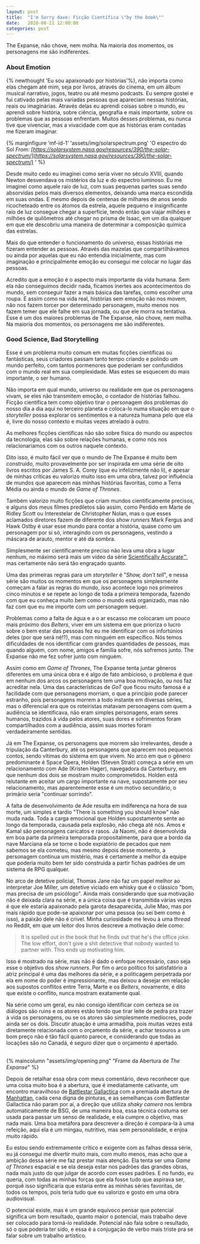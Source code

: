 ```yaml
---
layout: post
title:  "I'm Sorry dave: Ficção Científica \"by the book\""
date:   2020-08-21 12:00:00
categories: post
---
```

The Expanse, não chove, nem molha. Na maioria dos momentos, os personagens me são indiferentes.
<!--more-->

### About Emotion

{% newthought 'Eu sou apaixonado por histórias'%}, não importa como elas chegam até mim, seja por livros, através do cinema, em um álbum musical narrativo, jogos, teatro ou até mesmo podcasts. Eu sempre gostei e fui cativado pelas mais variadas pessoas que apareciam nessas histórias, reais ou imaginárias. Através delas eu aprendi coisas sobre o mundo, eu aprendi sobre história, sobre ciência, geografia e mais importante, sobre os problemas que as pessoas enfrentam. Muitos desses problemas, eu nunca tive que vivenciar, mas a vivacidade com que as histórias eram contadas me fizeram imaginar.

{% marginfigure 'mf-id-1' 'assets/img/solarspectrum.png' 'O espectro do Sol
*From: [https://solarsystem.nasa.gov/resources/390/the-solar-spectrum/](https://solarsystem.nasa.gov/resources/390/the-solar-spectrum/)*  '  %}

Desde muito cedo eu imaginei como seria viver no século XVIII, quando Newton desvendava os mistérios da luz e do espectro luminoso. Eu me imaginei como aquele raio de luz, com suas pequenas partes suas sendo absorvidas pelos mais diversos elementos, deixando uma marca escondida em suas ondas. E mesmo depois de centenas de milhares de anos sendo ricocheteado entre os átomos da estrela, aquele pequeno e insignificante raio de luz consegue chegar a superfície, tendo então que viajar milhões e milhões de quilômetros até chegar no prisma de Isaac, em um dia qualquer em que ele descobriu uma maneira de determinar a composição química das estrelas.

Mais do que entender o funcionamento do universo, essas histórias me fizeram entender as pessoas. Através das mazelas que compartilhávamos ou ainda por aquelas que eu não entendia inicialmente, mas com imaginação e principalmente emoção eu consegui me colocar no lugar das pessoas.

Acredito que a emoção é o aspecto mais importante da vida humana. Sem ela não conseguimos decidir nada, ficamos inertes aos acontecimentos do mundo, sem conseguir fazer a mais básica das tarefas, como escolher uma roupa. E assim como na vida real, histórias sem emoção não nos movem, não nos fazem torcer por determinado personagem, muito menos nos fazem temer que ele falhe em sua jornada, ou que ele morra na tentativa. Esse é um dos maiores problemas de The Expanse, não chove, nem molha. Na maioria dos momentos, os personagens me são indiferentes.  

### Good Science, Bad Storytelling

Esse é um problema muito comum em muitas ficções científicas ou fantásticas, seus criadores passam tanto tempo criando e polindo um mundo perfeito, com tantos pormenores que poderiam ser confundidos com o mundo real em sua complexidade. Mas estes se esquecem do mais importante, o ser humano.

Não importa em qual mundo, universo ou realidade em que os personagens vivam, se eles não transmitem emoção, o contador de histórias falhou. Ficção científica tem como objetivo tirar o personagem dos problemas do nosso dia a dia aqui no terceiro planeta e coloca-lo numa situação em que o *storyteller* possa explorar os sentimentos e a natureza humana pelo que ela é, livre do nosso contexto e muitas vezes atrelado à outro. 

As melhores ficções científicas não são sobre física do mundo ou aspectos da tecnologia, elas são sobre relações humanas, e como nós nos relacionaríamos com os outros naquele contexto. 

Dito isso, é muito fácil ver que o mundo de The Expanse é muito bem construido, muito provavelmente por ser inspirada em uma série de oito livros escritos por James S. A. Corey (que eu infelizmente não li), e apesar de minhas críticas eu valorizo muito isso em uma obra, talvez por influência de mundos que aparecem nas minhas histórias favoritas, como a Terra Média ou ainda o mundo de *Game of Thrones*. 

Também valorizo muito ficções que criam mundos cientificamente precisos, e alguns dos meus filmes prediletos são assim, como Perdido em Marte de Ridley Scott ou Interestelar de Christopher Nolan, mas o que esses aclamados diretores fazem de diferente dos *show runners* Mark Fergus and Hawk Ostby é usar esse mundo para contar a história, quase como um personagem por si só, interagindo com os personagens, vestindo a máscara de arauto, mentor e até da sombra. 

Simplesmente ser cientificamente preciso não leva uma obra a lugar nenhum, no máximo será mais um vídeo da série [Scientifically Accurate™](https://youtu.be/_zqiAceKzbg), mas certamente não será tão engraçado quanto.  

Uma das primeiras regras para um *storyteller* é "*Show, don't tell*", e nessa série são muitos os momentos em que os personagens simplesmente começam a falar as regras do mundo, isso acontece logo nos primeiros cinco minutos e se repete ao longo de toda a primeira temporada, fazendo com que eu conheça muito bem como o mundo está organizado, mas não faz com que eu me importe com um personagem sequer. 

Problemas como a falta de água e a o ar escasso me colocaram um pouco mais próximo dos *Belters*, viver em um sistema em que prioriza o lucro sobre o bem estar das pessoas fez eu me identificar com os infortúnios deles (por que será né!?), mas com ninguém em específico. Nós temos dificuldades de nos identificar com grandes quantidades de pessoas, mas quando alguém, com nome, amigos e família sofre, nós sofremos junto. The Expanse não me fez sofrer junto com ninguém.

Assim como em *Game of Thrones*, The Expanse tenta juntar gêneros diferentes em uma única obra e é algo de fato ambicioso, o problema é que em nenhum dos arcos os personagens tem uma boa motivação, ou nos faz acreditar nela. Uma das características de *GoT* que ficou muito famosa é a facilidade com que personagens morriam, o que a princípio pode parecer estranho, pois personagens morrem a todo instante em diversas séries, mas o diferencial era que os roteiristas matavam personagens com quem a audiência se identificava, não eram simples personagens, eram seres humanos, trazidos à vida pelos atores, suas dores e sofrimentos foram compartilhados com a audiência, assim suas mortes foram verdadeiramente sentidas. 

Já em The Expanse, os personagens que morrem são irrelevantes, desde a tripulação da Canterbury, até os personagens que aparecem nos pequenos contos, sendo vítimas do sistema em que vivem. No arco em que o gênero predominante é Space Opera, Holden (Steven Strait) começa a série em um relacionamento com Ade (Kristen Hager), navegadora da Canterbury, em que nenhum dos dois se mostram muito comprometidos. Holden está relutante em aceitar um cargo importante na nave, supostamente por seu relacionamento, mas aparentemente esse é um motivo secundário, o primário seria "continuar sorrindo".  

A falta de desenvolvimento de Ade resulta em indiferença na hora de sua morte, um simples e tardio "There is something you should know" não muda nada. Toda a carga emocional que Holden supostamente sente ao longo da temporada, causada pela explosão, não chega até nós. Amos e Kamal são personagens caricatos e rasos. Já Naomi, não é desenvolvida em boa parte da primeira temporada propositalmente, para que a bordo da nave Marciana ela se torne o bode expiatório de pecados que nem sabemos se ela cometeu, mas mesmo depois desse momento, a personagem continua um mistério, mas é certamente a melhor da equipe que poderia muito bem ter sido construida a partir fichas padrões de um sistema de RPG qualquer.

No arco de detetive policial, Thomas Jane não faz um papel melhor ao interpretar Joe Miller, um detetive viciado em whisky que é o clássico "bom, mas precisa de um psicólogo". Ainda mais considerando que sua motivação não é deixada clara na série, e a única coisa que é transmitida várias vezes é que ele estaria apaixonado pela garota desaparecida, Julie Mao, mas por mais rápido que pode-se apaixonar por uma pessoa (eu sei bem como é isso), a paixão dele não é crível. Minha curiosidade me levou à uma *thread* no Reddit, em que um leitor dos livros descreve a motivação dele como:

> It is spelled out in the book that he finds out that he's the office joke. The low effort, don't give a shit detective that nobody wanted to partner with. This ends up motivating him.

Isso é mostrado na série, mas não é dado o enfoque necessário, caso seja esse o objetivo dos *show runners*. Por fim o arco político foi satisfatório a atriz principal é uma das melhores da série, e a politicagem perpetrada por ela em nome do poder é impressionante, mas deixou a desejar em relação aos supostos conflitos entre Terra, Marte e os *Belters*, novamente, é dito que existe o conflito, nunca mostram exatamente qual.

Na série como um geral, eu não consigo identificar com certeza se os diálogos são ruins e os atores estão tendo que tirar leite de pedra pra trazer à vida os personagens, ou se os atores são simplesmente medíocres, pode ainda ser os dois. Discutir atuação é uma armadilha, pois muitas vezes está diretamente relacionada com o orçamento da série, e achar tesouros a um bom preço não é tão fácil quanto parece, e considerando que todas as locações são no Canadá, é seguro dizer que o orçamento é apertado. 
<br/><br/>

{% maincolumn "assets/img/opening.png" "Frame da Abertura de *The Expanse*" %}

Depois de retalhar essa obra com meus comentário, devo reconhecer que uma coisa muito boa é a abertura, que é imediatamente cativante, um encontro maravilhoso de [Battlestar Gallactica](https://www.youtube.com/watch?v=l4UPJv08c1k) com a premiada abertura de [Manhattan](https://www.youtube.com/watch?v=0fV5WNudPPU), cada cena digna de pinturas, e as semelhanças com Battlestar Gallactica não param por aí, a direção que utiliza *shaky camera* nos lembra automaticamente de BSG, de uma maneira boa, essa técnica costuma ser usada para passar um senso de realidade, e ela cumpre o objetivo, mas nada mais. Uma boa metáfora para descrever a direção é compara-la à uma refeição, aqui ela é um mingau, nutritivo, mas sem personalidade, e enjoa muito rápido.

Eu estou sendo extremamente crítico e exigente com as falhas dessa série, eu já consegui me divertir muito mais, com muito menos, mas acho que a ambição dessa série me faz prestar mais atenção. Ela tenta ser uma *Game of Thrones* espacial e se ela deseja estar nos padrões das grandes obras, nada mais justo do que julgar de acordo com esses padrões. E no fundo, eu queria, com todas as minhas forças que ela fosse tudo que aspirava ser, porquê isso significaria que estaria entre as minhas séries favoritas, de todos os tempos, pois teria tudo que eu valorizo e gosto em uma obra audiovisual.

O potencial existe, mas é um grande equívoco pensar que potencial significa um bom resultado, quanto maior o potencial, mais trabalho deve ser colocado para torná-lo realidade. Potencial não fala sobre o resultado, só o que poderia ter sido, e essa é a conjugação de verbo mais triste pra se falar sobre um trabalho artístico.

